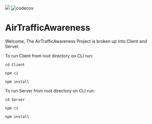 ![](https://github.com/TondiToday/AirTrafficAwareness/workflows/Guardians%20of%20the%20Compiler/badge.svg)
![codecov](https://github.com/TondiToday/AirTrafficAwareness/workflows/Lord%20of%20Coverage/badge.svg)

# AirTrafficAwareness

Welcome, The AirTrafficAwareness Project is broken up into Client and Server.

To run Client from root directory on CLI run:

`cd Client`

`npm ci`

`npm install`

To run Server from root directory on CLI run:

`cd Server`

`npm ci`

`npm install`

